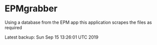 # EPMgrabber
Using a database from the EPM app this application scrapes the files as required


Latest backup: Sun Sep 15 13:26:01 UTC 2019
